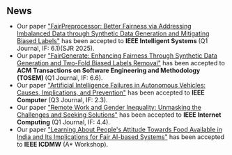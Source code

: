 <h2 style="margin: 60px 0px 10px;">News</h2>

<ul>
  <li>Our paper <a href="./publications">"FairPreprocessor: Better Fairness via Addressing Imbalanced Data through Synthetic Data Generation and Mitigating Biased Labels"</a> has been accepted to <b>IEEE Intelligent Systems </b> (Q1 Journal, IF: 6.1)(SJR 2025).</li>

  <li>Our paper <a href="./publications">"FairGenerate: Enhancing Fairness Through Synthetic Data Generation and Two-Fold Biased Labels Removal"</a> has been accepted to <b>ACM Transactions on Software Engineering and Methodology (TOSEM) </b> (Q1 Journal, IF: 6.6).</li>

  <li>Our paper <a href="./publications">"Artificial Intelligence Failures in Autonomous Vehicles: Causes, Implications, and Prevention"</a> has been accepted to <b>IEEE Computer</b> (Q3 Journal, IF: 2.3).</li>

  <li>Our paper <a href="./publications">"Remote Work and Gender Inequality: Unmasking the Challenges and Seeking Solutions"</a> has been accepted to <b>IEEE Internet Computing</b> (Q1 Journal, IF: 4.4).</li>

  <li>Our paper <a href="./publications">"Learning About People's Attitude Towards Food Available in India and Its Implications for Fair AI-based Systems"</a> has been accepted to <b>IEEE ICDMW</b> (A* Workshop).</li>
</ul>

<!-- 

<ul>
<li><strong>[April. 2025]</strong> Our paper about <a href="./publications">Addressing Bias and achieving Fairness in ML Software, 'FairGenerate'</a> is accepted to <b> ACM TOSEM.</b></li>
<li><strong>[Oct. 2024]</strong> Our paper about <a href="./publications">Artificial Intelligence Failures in Autonomous Vehicles</a> is accepted to <b> IEEE Computer.</b></li>
<li><strong>[Nov. 2023]</strong> Our paper about <a href="./publications">Remote Work and Gender Inequality</a> is accepted to <b> IEEE Internet Computing.</b></li>
<li><strong>[Nov. 2022]</strong> Our paper about <a href="./publications">Fair AI-based Food Recommendation Systems and its implications</a> is accepted to <b> ICDMW.</b></li>
</ul>

-->
